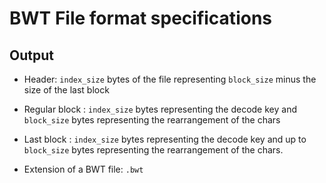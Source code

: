 # BWT File format specifications

## Output

+ Header: `index_size` bytes of the file representing `block_size` minus the size of the last block

+ Regular block : `index_size` bytes representing the decode key and `block_size` bytes representing the rearrangement of the chars

+ Last block : `index_size` bytes representing the decode key and up to `block_size` bytes representing the rearrangement of the chars.

+ Extension of a BWT file: `.bwt`
